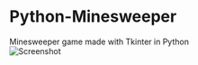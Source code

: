 # Python-Minesweeper
Minesweeper game made with Tkinter in Python
</br>
![Screenshot](https://imgur.com/KpxsrJi)
